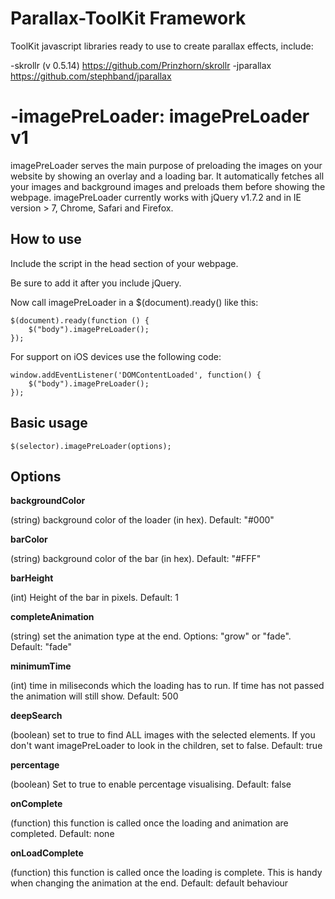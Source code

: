 Parallax-ToolKit Framework
================

ToolKit javascript libraries ready to use to create parallax effects, include:

-skrollr (v 0.5.14) https://github.com/Prinzhorn/skrollr
-jparallax https://github.com/stephband/jparallax

-imagePreLoader:
imagePreLoader v1
==============

imagePreLoader serves the main purpose of preloading the images on your website by showing an overlay and a loading bar. It automatically fetches all your images and background images and preloads them before showing the webpage.
imagePreLoader currently works with jQuery v1.7.2 and in IE version > 7, Chrome, Safari and Firefox.


How to use
----------

Include the script in the head section of your webpage.

  <script src="path/to/file/jquery.imagePreLoader.js" type="text/javascript"></script>

Be sure to add it after you include jQuery.

Now call imagePreLoader in a $(document).ready() like this:

	$(document).ready(function () {
		$("body").imagePreLoader();
	});
	
For support on iOS devices use the following code:

	window.addEventListener('DOMContentLoaded', function() {
		$("body").imagePreLoader();
	});

Basic usage
-----------

    $(selector).imagePreLoader(options);
	
Options
-------

**backgroundColor**

(string) background color of the loader (in hex).
Default: "#000"
	
**barColor**

(string) background color of the bar (in hex).
Default: "#FFF"

**barHeight**

(int) Height of the bar in pixels.
Default: 1

**completeAnimation**

(string) set the animation type at the end. Options: "grow" or "fade".
Default: "fade"

**minimumTime**

(int) time in miliseconds which the loading has to run. If time has not passed the animation will still show.
Default: 500

**deepSearch**

(boolean) set to true to find ALL images with the selected elements. If you don't want imagePreLoader to look in the children, set to false.
Default: true
	
**percentage**

(boolean) Set to true to enable percentage visualising.
Default: false

**onComplete**

(function) this function is called once the loading and animation are completed.
Default: none

**onLoadComplete**

(function) this function is called once the loading is complete. This is handy when changing the animation at the end.
Default: default behaviour
